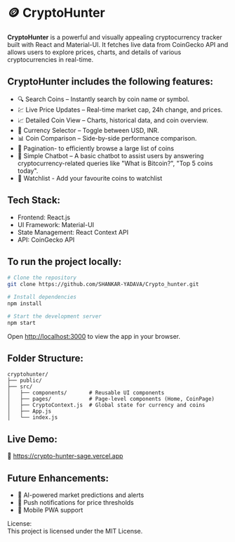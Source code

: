 # 🪙 CryptoHunter

**CryptoHunter** is a powerful and visually appealing cryptocurrency tracker built with React and Material-UI. It fetches live data from CoinGecko API and allows users to explore prices, charts, and details of various cryptocurrencies in real-time.



## CryptoHunter includes the following features:


- 🔍 Search Coins – Instantly search by coin name or symbol.
- 💹 Live Price Updates – Real-time market cap, 24h change, and prices.
- 📈 Detailed Coin View – Charts, historical data, and coin overview.
- 🔄 Currency Selector – Toggle between USD, INR.
- 📊 Coin Comparison  – Side-by-side performance comparison.
- 📄 Pagination- to efficiently browse a large list of coins
- 🤖 Simple Chatbot – A basic chatbot to assist users by answering cryptocurrency-related queries like "What is Bitcoin?", "Top 5 coins today".
- 🧾 Watchlist - Add your favourite coins to watchlist

## Tech Stack:

- Frontend: React.js 
- UI Framework: Material-UI 
- State Management: React Context API
- API: CoinGecko API



## To run the project locally:

```bash
# Clone the repository
git clone https://github.com/SHANKAR-YADAVA/Crypto_hunter.git

# Install dependencies
npm install

# Start the development server
npm start
```

Open [http://localhost:3000](http://localhost:3000) to view the app in your browser.

## Folder Structure:

```
cryptohunter/
├── public/
├── src/
│   ├── components/       # Reusable UI components
│   ├── pages/            # Page-level components (Home, CoinPage)
│   ├── CryptoContext.js  # Global state for currency and coins
│   ├── App.js
│   └── index.js

```


## Live Demo:  
🔗 https://crypto-hunter-sage.vercel.app



## Future Enhancements:

- 🧠 AI-powered market predictions and alerts
- 🔔 Push notifications for price thresholds
- 📱 Mobile PWA support


License:  
This project is licensed under the MIT License.
